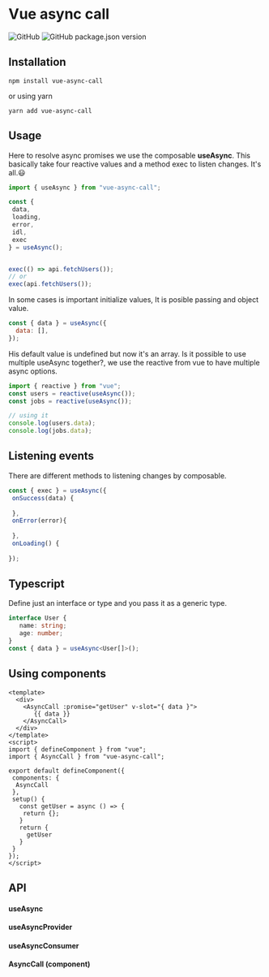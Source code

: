 # Vue async call

![GitHub](https://img.shields.io/github/license/jhony-24/vue-async-call)
![GitHub package.json version](https://img.shields.io/github/package-json/v/jhony-24/vue-async-call)

## Installation
```
npm install vue-async-call
```
or using yarn
```
yarn add vue-async-call
```

## Usage

Here to resolve async promises we use 
the composable **useAsync**. This basically take 
four reactive values and a method 
exec to listen changes. It's all.😃

```javascript
import { useAsync } from "vue-async-call";

const { 
 data, 
 loading, 
 error, 
 idl,
 exec 
} = useAsync();


exec(() => api.fetchUsers());
// or
exec(api.fetchUsers());
```

In some cases is important initialize values, 
It is posible passing and object value.

```javascript
const { data } = useAsync({
  data: [],
});
```
His default value is undefined but now it's an array.
Is it possible to use multiple useAsync together?, 
we use the reactive from vue to have multiple async options.

````javascript
import { reactive } from "vue";
const users = reactive(useAsync());
const jobs = reactive(useAsync());

// using it
console.log(users.data);
console.log(jobs.data);
````

## Listening events
There are different methods to listening changes by composable.
```javascript
const { exec } = useAsync({
 onSuccess(data) {
  
 },
 onError(error){
 
 },
 onLoading() {
 
});
```

## Typescript
Define just an interface or type and you pass it 
as a generic type.

```typescript
interface User {
   name: string;
   age: number;
}
const { data } = useAsync<User[]>();
```

## Using components
```vue
<template>
  <div>
    <AsyncCall :promise="getUser" v-slot="{ data }">
       {{ data }}
    </AsyncCall>
  </div>
</template>
<script>
import { defineComponent } from "vue";
import { AsyncCall } from "vue-async-call";

export default defineComponent({
 components: {
  AsyncCall
 },
 setup() {
   const getUser = async () => {
    return {};
   }
   return {
     getUser
   }
 }
});
</script>
```

## API
#### useAsync

#### useAsyncProvider

#### useAsyncConsumer

#### AsyncCall (component)
